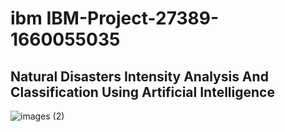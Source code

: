 # ibm  IBM-Project-27389-1660055035
 ## Natural Disasters Intensity Analysis And Classification Using Artificial Intelligence

![images (2)](https://user-images.githubusercontent.com/72984998/199306400-c779be43-ea85-478f-8d3a-01c9b7633022.jpg)
